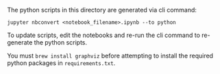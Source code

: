 The python scripts in this directory are generated via cli command: 

```
jupyter nbconvert <notebook_filename>.ipynb --to python
```

To update scripts, edit the notebooks and re-run the cli command to re-generate the python scripts.

You must `brew install graphviz` before attempting to install the required python packages in `requirements.txt`.
